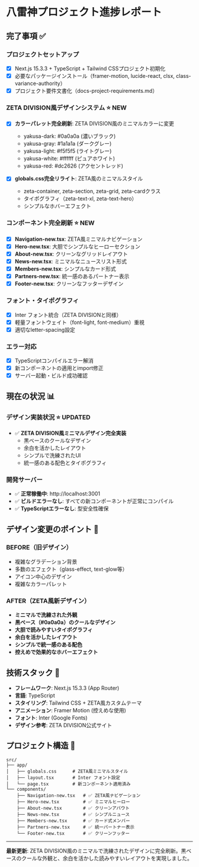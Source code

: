 # 八雷神プロジェクト進捗レポート

## 完了事項 ✅

### プロジェクトセットアップ
- [x] Next.js 15.3.3 + TypeScript + Tailwind CSSプロジェクト初期化
- [x] 必要なパッケージインストール（framer-motion, lucide-react, clsx, class-variance-authority）
- [x] プロジェクト要件文書化（docs-project-requirements.md）

### ZETA DIVISION風デザインシステム ⭐️ NEW
- [x] **カラーパレット完全刷新**: ZETA DIVISION風のミニマルカラーに変更
  - yakusa-dark: #0a0a0a (濃いブラック)
  - yakusa-gray: #1a1a1a (ダークグレー)
  - yakusa-light: #f5f5f5 (ライトグレー)
  - yakusa-white: #ffffff (ピュアホワイト)
  - yakusa-red: #dc2626 (アクセントレッド)

- [x] **globals.css完全リライト**: ZETA風のミニマルスタイル
  - zeta-container, zeta-section, zeta-grid, zeta-cardクラス
  - タイポグラフィ（zeta-text-xl, zeta-text-hero）
  - シンプルなホバーエフェクト

### コンポーネント完全刷新 ⭐️ NEW
- [x] **Navigation-new.tsx**: ZETA風ミニマルナビゲーション
- [x] **Hero-new.tsx**: 大胆でシンプルなヒーローセクション
- [x] **About-new.tsx**: クリーンなグリッドレイアウト
- [x] **News-new.tsx**: ミニマルなニュースリスト形式
- [x] **Members-new.tsx**: シンプルなカード形式
- [x] **Partners-new.tsx**: 統一感のあるパートナー表示
- [x] **Footer-new.tsx**: クリーンなフッターデザイン

### フォント・タイポグラフィ
- [x] Inter フォント統合（ZETA DIVISIONと同様）
- [x] 軽量フォントウェイト（font-light, font-medium）重視
- [x] 適切なletter-spacing設定

### エラー対応
- [x] TypeScriptコンパイルエラー解消
- [x] 新コンポーネントの適用とimport修正
- [x] サーバー起動・ビルド成功確認

## 現在の状況 📊

### デザイン実装状況 ⭐️ UPDATED
- ✅ **ZETA DIVISION風ミニマルデザイン完全実装**
  - 黒ベースのクールなデザイン
  - 余白を活かしたレイアウト
  - シンプルで洗練されたUI
  - 統一感のある配色とタイポグラフィ

### 開発サーバー
- ✅ **正常稼働中**: http://localhost:3001
- ✅ **ビルドエラーなし**: すべての新コンポーネントが正常にコンパイル
- ✅ **TypeScriptエラーなし**: 型安全性確保

## デザイン変更のポイント 🎨

### BEFORE（旧デザイン）
- 複雑なグラデーション背景
- 多数のエフェクト（glass-effect, text-glow等）
- アイコン中心のデザイン
- 複雑なカラーパレット

### AFTER（ZETA風新デザイン）
- **ミニマルで洗練された外観**
- **黒ベース（#0a0a0a）のクールなデザイン**
- **大胆で読みやすいタイポグラフィ**
- **余白を活かしたレイアウト**
- **シンプルで統一感のある配色**
- **控えめで効果的なホバーエフェクト**

## 技術スタック 🔧

- **フレームワーク**: Next.js 15.3.3 (App Router)
- **言語**: TypeScript
- **スタイリング**: Tailwind CSS + ZETA風カスタムテーマ
- **アニメーション**: Framer Motion (控えめな使用)
- **フォント**: Inter (Google Fonts)
- **デザイン参考**: ZETA DIVISION公式サイト

## プロジェクト構造 📁

```
src/
├── app/
│   ├── globals.css      # ZETA風ミニマルスタイル
│   ├── layout.tsx       # Inter フォント設定
│   └── page.tsx         # 新コンポーネント適用済み
└── components/
    ├── Navigation-new.tsx   # ✅ ZETA風ナビゲーション
    ├── Hero-new.tsx         # ✅ ミニマルヒーロー
    ├── About-new.tsx        # ✅ クリーンアバウト
    ├── News-new.tsx         # ✅ シンプルニュース
    ├── Members-new.tsx      # ✅ カード式メンバー
    ├── Partners-new.tsx     # ✅ 統一パートナー表示
    └── Footer-new.tsx       # ✅ クリーンフッター
```

---

**最新更新**: ZETA DIVISION風のミニマルで洗練されたデザインに完全刷新。黒ベースのクールな外観と、余白を活かした読みやすいレイアウトを実現しました。
